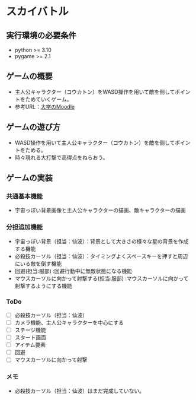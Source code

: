 # スカイバトル

## 実行環境の必要条件
* python >= 3.10
* pygame >= 2.1

## ゲームの概要
* 主人公キャラクター（コウカトン）をWASD操作を用いて敵を倒してポイントをためていくゲーム。
* 参考URL：[大学のMoodle](https://service.cloud.teu.ac.jp/moodle_epyc/course/view.php?id=18633)

## ゲームの遊び方
* WASD操作を用いて主人公キャラクター（コウカトン）を敵を倒してポイントをためる。
* 時々現れる大打撃で高得点をねらおう。

## ゲームの実装
### 共通基本機能
* 宇宙っぽい背景画像と主人公キャラクターの描画、敵キャラクターの描画

### 分担追加機能
* 宇宙っぽい背景（担当：仙波）：背景として大きさの様々な星の背景を作成する機能
* 必殺技カーソル（担当：仙波）：タイミングよくスペースキーを押すと周辺にいる敵を倒す機能
* 回避(担当:服部) :回避行動中に無敵状態になる機能
* マウスカーソルに向かって射撃する(担当:服部) :マウスカーソルに向かって射撃するようにする機能

### ToDo
- [ ] 必殺技カーソル（担当：仙波）
- [ ] カメラ機能、主人公キャラクターを中心にする
- [ ] ステージ機能
- [ ] スタート画面
- [ ] アイテム要素
- [ ] 回避
- [ ] マウスカーソルに向かって射撃

### メモ
* 必殺技カーソル（担当：仙波）はまだ完成していない。
